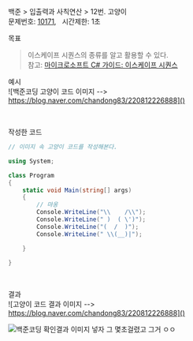 
백준 > 입출력과 사칙연산 > 12번. 고양이    
문제번호: [10171](https://www.acmicpc.net/problem/10171), &nbsp; 시간제한: 1초

목표     
>이스케이프 시퀀스의 종류를 알고 활용할 수 있다.    
>참고: [마이크로소프트 C# 가이드: 이스케이프 시퀀스](https://learn.microsoft.com/ko-kr/cpp/c-language/escape-sequences?view=msvc-170)

예시    
![백준코딩 고양이 코드 이미지 --> https://blog.naver.com/chandong83/220812226888]()

<br>

작성한 코드   

```cs
// 이미지 속 고양이 코드를 작성해본다.    

using System;

class Program
{
    static void Main(string[] args)
    {   
        // 먀옹     
        Console.WriteLine("\\    /\\");
        Console.WriteLine(" )  ( \')");
        Console.WriteLine("(  /  )");
        Console.WriteLine(" \\(__)|");

    }   
    
}
```
<br>

결과    
![고양이 코드 결과 이미지 --> https://blog.naver.com/chandong83/220812226888]()

![백준코딩 확인결과 이미지 넣자 그 몇초걸렸고 그거 ㅇㅇ]()
